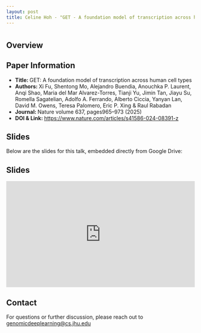 ```yaml
---
layout: post
title: Celine Hoh - "GET - A foundation model of transcription across human cell types" (Fu et al.)
---
```

<h1></h1>

<h2>Overview</h2>
<p>
</p>

<h2>Paper Information</h2>
<ul>
  <li><strong>Title: </strong>GET: A foundation model of transcription across human cell types</li>
  <li><strong>Authors: </strong>Xi Fu, Shentong Mo, Alejandro Buendia, Anouchka P. Laurent, Anqi Shao, Maria del Mar Alvarez-Torres, Tianji Yu, Jimin Tan, Jiayu Su, Romella Sagatelian, Adolfo A. Ferrando, Alberto Ciccia, Yanyan Lan, David M. Owens, Teresa Palomero, Eric P. Xing & Raul Rabadan</li>
  <li><strong>Journal: </strong>Nature volume 637, pages965–973 (2025)</li>
  <li><strong>DOI & Link: </strong><a href="https://www.nature.com/articles/s41586-024-08391-z" target="_blank">https://www.nature.com/articles/s41586-024-08391-z</a></li>
</ul>

<h2>Slides</h2>
<p>Below are the slides for this talk, embedded directly from Google Drive:</p>
<h2>Slides</h2>
<div class="iframe-container" style="position: relative; padding-bottom: 56.25%; height: 0; overflow: hidden;">
  <iframe
    src="https://drive.google.com/file/d/1ws3WAX4HzWGQsNyqTXutnCH0FFWDQ8VN/preview"
    width="100%"
    height="100%"
    style="position: absolute; top: 0; left: 0;"
    frameborder="0"
    allowfullscreen>
  </iframe>
</div>


<h2>Contact</h2>
<p>
  For questions or further discussion, please reach out to <a href="genomicdeeplearning@cs.jhu.edu">genomicdeeplearning@cs.jhu.edu</a>
</p>
